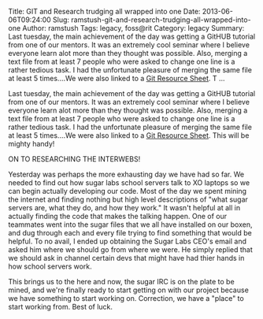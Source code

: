 Title: GIT and Research trudging all wrapped into one
Date: 2013-06-06T09:24:00
Slug: ramstush-git-and-research-trudging-all-wrapped-into-one
Author: ramstush
Tags: legacy, foss@rit
Category: legacy
Summary: Last tuesday, the main achievement of the day was getting a GitHUB tutorial from one of our mentors. It was an extremely cool seminar where I believe everyone learn alot more than they thought was possible. Also, merging a text file from at least 7 people who were asked to change one line is a rather tedious task. I had the unfortunate pleasure of merging the same file at least 5 times....We were also linked to a [Git Resource Sheet](http://byte.kde.org/~zrusin/git/git-cheat-sheet-medium.png). T ... 

Last tuesday, the main achievement of the day was getting a GitHUB tutorial
from one of our mentors. It was an extremely cool seminar where I believe
everyone learn alot more than they thought was possible. Also, merging a text
file from at least 7 people who were asked to change one line is a rather
tedious task. I had the unfortunate pleasure of merging the same file at least
5 times....We were also linked to a [Git Resource
Sheet](http://byte.kde.org/~zrusin/git/git-cheat-sheet-medium.png). This will
be mighty handy!

ON TO RESEARCHING THE INTERWEBS!

Yesterday was perhaps the more exhausting day we have had so far. We needed to
find out how sugar labs school servers talk to XO laptops so we can begin
actually developing our code. Most of the day we spent mining the internet and
finding nothing but high level descriptions of "what sugar servers are, what
they do, and how they work." It wasn't helpful at all in actually finding the
code that makes the talking happen. One of our teammates went into the sugar
files that we all have installed on our boxen, and dug through each and every
file trying to find something that would be helpful. To no avail, I ended up
obtaining the Sugar Labs CEO's email and asked him where we should go from
where we were. He simply replied that we should ask in channel certain devs
that might have had thier hands in how school servers work.

This brings us to the here and now, the sugar IRC is on the plate to be mined,
and we're finally ready to start getting on with our project because we have
something to start working on. Correction, we have a "place" to start working
from. Best of luck.

